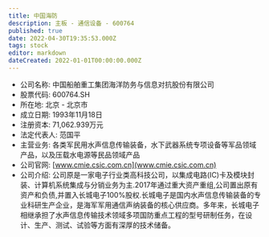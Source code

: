 ```yaml
---
title: 中国海防
description: 主板 - 通信设备 - 600764
published: true
date: 2022-04-30T19:35:53.000Z
tags: stock
editor: markdown
dateCreated: 2022-01-01T00:00:00.000Z
---
```


- 公司名称: 中国船舶重工集团海洋防务与信息对抗股份有限公司
- 股票代码: 600764.SH
- 所在地: 北京 - 北京市
- 成立日期: 1993年11月18日
- 注册资本: 71,062.939万元
- 法定代表人: 范国平
- 主营业务: 各类军民用水声信息传输装备，水下武器系统专项设备等军品领域产品，以及压载水电源等民品领域产品
- 公司官网: [www.cmie.csic.com.cn](www.cmie.csic.com.cn)
- 公司介绍: 公司原是一家电子行业类高科技公司，以集成电路(IC)卡及模块封装、计算机系统集成与分销业务为主.2017年通过重大资产重组,公司置出原有资产和负债,并置入长城电子100%股权.长城电子是国内水声信息传输装备的专业科研生产企业，是海军军用通信声纳装备的核心供应商。多年来，长城电子相继承担了水声信息传输技术领域多项国防重点工程的型号研制任务，在设计、生产、测试、试验等方面有深厚的技术储备。


